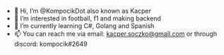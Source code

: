 - 👋 Hi, I’m @KompocikDot also known as Kacper
- 👀 I’m interested in football, f1 and making backend
- 🌱 I’m currently learning C#, Golang and Spanish
- 📫 You can reach me via email: kacper.soczko@gmail.com or through discord: kompocik#2649

<!---
KompocikDot/KompocikDot is a ✨ special ✨ repository because its `README.md` (this file) appears on your GitHub profile.
You can click the Preview link to take a look at your changes.
--->
